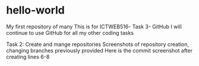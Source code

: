 # hello-world
My first repository of many
This is for ICTWEB516- Task 3- GitHub
I will continue to use GitHub for all my other coding tasks

Task 2: Create and mange repositories
Screenshots of repository creation, changing branches previously provided
Here is the commit screenshot after creating lines 6-8

